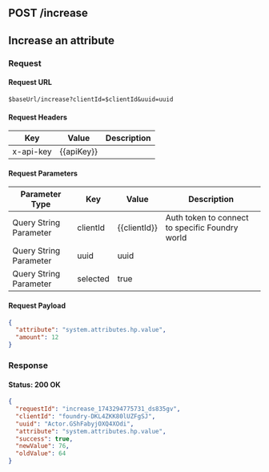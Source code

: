 ## **POST** /increase

## Increase an attribute

### Request

#### Request URL

```
$baseUrl/increase?clientId=$clientId&uuid=uuid
```

#### Request Headers

| Key | Value | Description |
| --- | ----- | ----------- |
| x-api-key | \{\{apiKey\}\} |   |

#### Request Parameters

| Parameter Type | Key | Value | Description |
| -------------- | --- | ----- | ----------- |
| Query String Parameter | clientId | \{\{clientId\}\} | Auth token to connect to specific Foundry world |
| Query String Parameter | uuid | uuid |   |
| Query String Parameter | selected | true |   |

#### Request Payload

```json
{
  "attribute": "system.attributes.hp.value",
  "amount": 12
}
```

### Response

#### Status: 200 OK

```json
{
  "requestId": "increase_1743294775731_ds835gv",
  "clientId": "foundry-DKL4ZKK80lUZFgSJ",
  "uuid": "Actor.GShFabyjOXQ4XOdi",
  "attribute": "system.attributes.hp.value",
  "success": true,
  "newValue": 76,
  "oldValue": 64
}
```


